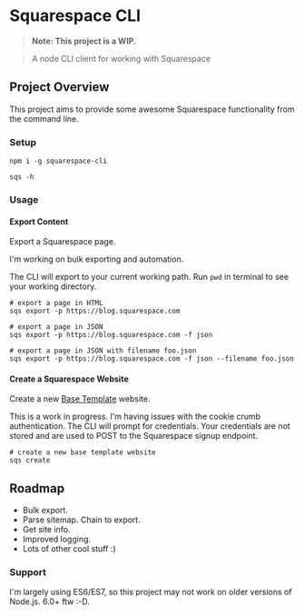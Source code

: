 Squarespace CLI
=======
> **Note: This project is a WIP.**

> A node CLI client for working with Squarespace



## Project Overview
This project aims to provide some awesome Squarespace functionality from the command line.


### Setup
```shell
npm i -g squarespace-cli

sqs -h
```

### Usage

#### Export Content
Export a Squarespace page.

I'm working on bulk exporting and automation.

The CLI will export to your current working path. Run `pwd` in terminal to see your working directory.

```shell
# export a page in HTML
sqs export -p https://blog.squarespace.com

# export a page in JSON
sqs export -p https://blog.squarespace.com -f json

# export a page in JSON with filename foo.json
sqs export -p https://blog.squarespace.com -f json --filename foo.json
```

#### Create a Squarespace Website
Create a new [Base Template](https://base-template.squarespace.com) website.

This is a work in progress. I'm having issues with the cookie crumb authentication. The CLI will prompt for credentials. Your credentials are not stored and are used to POST to the Squarespace signup endpoint.

```shell
# create a new base template website
sqs create
```


## Roadmap
* Bulk export.
* Parse sitemap. Chain to export.
* Get site info.
* Improved logging.
* Lots of other cool stuff :)

### Support
I'm largely using ES6/ES7, so this project may not work on older versions of Node.js. 6.0+ ftw :-D.